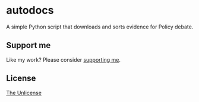 # autodocs
A simple Python script that downloads and sorts evidence for Policy debate.

## Support me
Like my work? Please consider [supporting me](https://paypal.me/iandraves).

## License
[The Unlicense](https://choosealicense.com/licenses/unlicense/)
